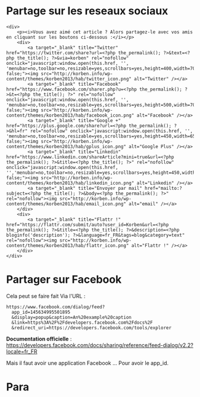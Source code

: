 # Partage sur les reseaux sociaux

	<div>
	    <p><i>Vous avez aimé cet article ? Alors partagez-le avec vos amis en cliquant sur les boutons ci-dessous :</i></p>
	    <div>
	        <a target="_blank" title="Twitter" href="https://twitter.com/share?url=<?php the_permalink(); ?>&text=<?php the_title(); ?>&via=korben" rel="nofollow" onclick="javascript:window.open(this.href, '', 'menubar=no,toolbar=no,resizable=yes,scrollbars=yes,height=400,width=700');return false;"><img src="http://korben.info/wp-content/themes/korben2013/hab/twitter_icon.png" alt="Twitter" /></a>
	        <a target="_blank" title="Facebook" href="https://www.facebook.com/sharer.php?u=<?php the_permalink(); ?>&t=<?php the_title(); ?>" rel="nofollow" onclick="javascript:window.open(this.href, '', 'menubar=no,toolbar=no,resizable=yes,scrollbars=yes,height=500,width=700');return false;"><img src="http://korben.info/wp-content/themes/korben2013/hab/facebook_icon.png" alt="Facebook" /></a>
	        <a target="_blank" title="Google +" href="https://plus.google.com/share?url=<?php the_permalink(); ?>&hl=fr" rel="nofollow" onclick="javascript:window.open(this.href, '', 'menubar=no,toolbar=no,resizable=yes,scrollbars=yes,height=450,width=650');return false;"><img src="http://korben.info/wp-content/themes/korben2013/hab/gplus_icon.png" alt="Google Plus" /></a>
	        <a target="_blank" title="Linkedin" href="https://www.linkedin.com/shareArticle?mini=true&url=<?php the_permalink(); ?>&title=<?php the_title(); ?>" rel="nofollow" onclick="javascript:window.open(this.href, '','menubar=no,toolbar=no,resizable=yes,scrollbars=yes,height=450,width=650');return false;"><img src="http://korben.info/wp-content/themes/korben2013/hab/linkedin_icon.png" alt="Linkedin" /></a>
	        <a target="_blank" title="Envoyer par mail" href="mailto:?subject=<?php the_title(); ?>&body=<?php the_permalink(); ?>" rel="nofollow"><img src="http://korben.info/wp-content/themes/korben2013/hab/email_icon.png" alt="email" /></a>
	    </div>
	    <div>
	        <a target="_blank" title="Flattr !" href="https://flattr.com/submit/auto?user_id=Korben&url=<?php the_permalink(); ?>&title=<?php the_title(); ?>&description=<?php bloginfo('description'); ?>&language=fr_FR&tags=blog&category=text" rel="nofollow"><img src="http://korben.info/wp-content/themes/korben2013/hab/flattr_icon.png" alt="Flattr !" /></a>
	    </div>
	</div>

# Partager sur Facebook

Cela peut se faire fait Via l'URL :

	https://www.facebook.com/dialog/feed?
	  app_id=145634995501895
	  &display=popup&caption=An%20example%20caption 
	  &link=https%3A%2F%2Fdevelopers.facebook.com%2Fdocs%2F
	  &redirect_uri=https://developers.facebook.com/tools/explorer

**Documentation officielle** : https://developers.facebook.com/docs/sharing/reference/feed-dialog/v2.2?locale=fr_FR

Mais il faut avoir une application Facebook ... Pour avoir le app_id.


# Para